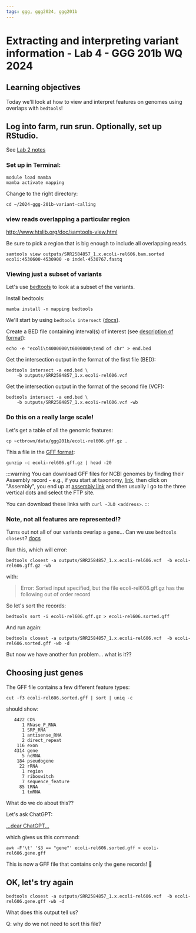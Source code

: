 ```yaml
---
tags: ggg, ggg2024, ggg201b
---
```


# Extracting and interpreting variant information - Lab 4 - GGG 201b WQ 2024

## Learning objectives

Today we'll look at how to view and interpret features on genomes using overlaps with `bedtools`!

## Log into farm, run srun. Optionally, set up RStudio.

See [Lab 2 notes](https://hackmd.io/YJeyl2n_T9qDgdUxq57zKg?view#Log-into-farm)

### Set up in Terminal:

```
module load mamba
mamba activate mapping
```

Change to the right directory:

```
cd ~/2024-ggg-201b-variant-calling
```

### view reads overlapping a particular region

http://www.htslib.org/doc/samtools-view.html

Be sure to pick a region that is big enough to include all overlapping reads.

```
samtools view outputs/SRR2584857_1.x.ecoli-rel606.bam.sorted ecoli:4530600-4530900 -o indel-4530767.fastq
```

### Viewing just a subset of variants

Let's use [bedtools](https://bedtools.readthedocs.io/en/latest/content/overview.html) to look at a subset of the variants.

Install bedtools:
```
mamba install -n mapping bedtools
```

We'll start by using `bedtools intersect` ([docs](https://bedtools.readthedocs.io/en/latest/content/tools/intersect.html)).

Create a BED file containing interval(s) of interest (see [description of format](https://genome.ucsc.edu/FAQ/FAQformat.html#format1)):
```
echo -e "ecoli\t4000000\t6000000\tend of chr" > end.bed
```

Get the intersection output in the format of the first file (BED):
```
bedtools intersect -a end.bed \
    -b outputs/SRR2584857_1.x.ecoli-rel606.vcf
```

Get the intersection output in the format of the second file (VCF):
```
bedtools intersect -a end.bed \
    -b outputs/SRR2584857_1.x.ecoli-rel606.vcf -wb
```

### Do this on a really large scale!

Let's get a table of all the genomic features:
```
cp ~ctbrown/data/ggg201b/ecoli-rel606.gff.gz .
```

This a file in the [GFF format](http://useast.ensembl.org/info/website/upload/gff.html):
```
gunzip -c ecoli-rel606.gff.gz | head -20
```

:::warning
You can download GFF files for NCBI genomes by finding their Assembly record - e.g., if you start at taxonomy, [link](https://www.ncbi.nlm.nih.gov/Taxonomy/Browser/wwwtax.cgi?mode=Info&id=413997), then click on "Assembly", you end up at [assembly link](https://www.ncbi.nlm.nih.gov/datasets/genome/GCF_000017985.1/) and then usually I go to the three vertical dots and select the FTP site.

You can download these links with `curl -JLO <address>`.
:::

### Note, not all features are represented!?

Turns out not all of our variants overlap a gene... Can we use `bedtools closest`? [docs](https://bedtools.readthedocs.io/en/latest/content/tools/closest.html)

Run this, which will error:
```
bedtools closest -a outputs/SRR2584857_1.x.ecoli-rel606.vcf  -b ecoli-rel606.gff.gz -wb
```
with:
>Error: Sorted input specified, but the file ecoli-rel606.gff.gz has the following out of order record


So let's sort the records:
```
bedtools sort -i ecoli-rel606.gff.gz > ecoli-rel606.sorted.gff
```

And run again:
```
bedtools closest -a outputs/SRR2584857_1.x.ecoli-rel606.vcf  -b ecoli-rel606.sorted.gff -wb -d
```

But now we have another fun problem... what is it??

## Choosing just genes

The GFF file contains a few different feature types:
```
cut -f3 ecoli-rel606.sorted.gff | sort | uniq -c
```
should show:
```
   4422 CDS
      1 RNase_P_RNA
      1 SRP_RNA
      1 antisense_RNA
      2 direct_repeat
    116 exon
   4314 gene
      5 ncRNA
    184 pseudogene
     22 rRNA
      1 region
      7 riboswitch
      7 sequence_feature
     85 tRNA
      1 tmRNA
```

What do we do about this??

Let's ask ChatGPT:

[...dear ChatGPT...](https://chat.openai.com/share/fcd9c6b5-2593-486e-bd58-3d289e746923)

which gives us this command:
```
awk -F'\t' '$3 == "gene"' ecoli-rel606.sorted.gff > ecoli-rel606.gene.gff
```

This is now a GFF file that contains only the gene records! :tada: 

## OK, let's try again

```
bedtools closest -a outputs/SRR2584857_1.x.ecoli-rel606.vcf  -b ecoli-rel606.gene.gff -wb -d
```

What does this output tell us?

Q: why do we not need to sort this file?
